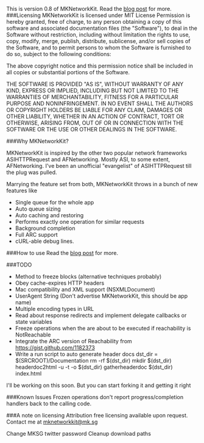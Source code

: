 This is version 0.8 of MKNetworkKit. Read the <a href="http://mk.sg/8w"> blog post</a> for more.
###Licensing
MKNetworkKit is licensed under MIT License
Permission is hereby granted, free of charge, to any person obtaining a copy
of this software and associated documentation files (the "Software"), to deal
in the Software without restriction, including without limitation the rights
to use, copy, modify, merge, publish, distribute, sublicense, and/or sell
copies of the Software, and to permit persons to whom the Software is
furnished to do so, subject to the following conditions:

The above copyright notice and this permission notice shall be included in
all copies or substantial portions of the Software.

THE SOFTWARE IS PROVIDED "AS IS", WITHOUT WARRANTY OF ANY KIND, EXPRESS OR
IMPLIED, INCLUDING BUT NOT LIMITED TO THE WARRANTIES OF MERCHANTABILITY,
FITNESS FOR A PARTICULAR PURPOSE AND NONINFRINGEMENT. IN NO EVENT SHALL THE
AUTHORS OR COPYRIGHT HOLDERS BE LIABLE FOR ANY CLAIM, DAMAGES OR OTHER
LIABILITY, WHETHER IN AN ACTION OF CONTRACT, TORT OR OTHERWISE, ARISING FROM,
OUT OF OR IN CONNECTION WITH THE SOFTWARE OR THE USE OR OTHER DEALINGS IN
THE SOFTWARE.


###Why MKNetworkKit?

MKNetworkKit is inspired by the other two popular network frameworks ASIHTTPRequest and AFNetworking.
Mostly ASI, to some extent, AFNetworking. I've been an unofficial "evangelist" of ASIHTTPRequest till the plug was pulled.

Marrying the feature set from both, MKNetworkKit throws in a bunch of new features like

* Single queue for the whole app
* Auto queue sizing
* Auto caching and restoring
* Performs exactly one operation for similar requests
* Background completion
* Full ARC support
* cURL-able debug lines.

###How to use
Read the <a href="http://mk.sg/8w"> blog post</a> for more.

###TODO

* Method to freeze blocks (alternative techniques probably)
* Obey cache-expires HTTP headers
* Mac compatibility and XML support (NSXMLDocument)
* UserAgent String (Don't advertise MKNetworkKit, this should be app name)
* Multiple encoding types in URL
* Read about response redirects and implement delegate callbacks or state variables
* Freeze operations when the are about to be executed if reachability is NotReachable
* Integrate the ARC version of Reachability from https://gist.github.com/1182373
* Write a run script to auto generate header docs
dst_dir = $(SRCROOT)/Documentation
rm -rf $(dst_dir)
mkdir $(dst_dir)
headerdoc2html -u -t -o $(dst_dir) 
gatherheaderdoc $(dst_dir) index.html

I'll be working on this soon. But you can start forking it and getting it right

###Known Issues
Frozen operations don't report progress/completion handlers back to the calling code.

###A note on licensing
Attribution free licensing available upon request. Contact me at <a href="mailto:mknetworkkit@mk.sg"> mknetworkkit@mk.sg </a>


Change MKSG twitter password
Cleanup download paths


